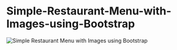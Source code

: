 # Simple-Restaurant-Menu-with-Images-using-Bootstrap

![Simple Restaurant Menu with Images using Bootstrap](https://user-images.githubusercontent.com/112181040/203383680-806f6002-b823-4ddb-ad39-b5c919aa6ee6.png)
